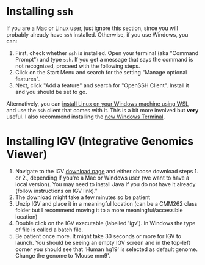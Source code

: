 # Installing `ssh`
If you are a Mac or Linux user, just ignore this section, since you will probably already have `ssh` installed. Otherwise, if you use Windows, you can:
1. First, check whether `ssh` is installed. Open your terminal (aka "Command Prompt") and type `ssh`. If you get a message that says the command is not recognized, proceed with the following steps.
2. Click on the Start Menu and search for the setting "Manage optional features".
3. Next, click "Add a feature" and search for "OpenSSH Client". Install it and you should be set to go.

Alternatively, you can [install Linux on your Windows machine using WSL](https://learn.microsoft.com/en-us/windows/wsl/install#install-wsl-command) and use the `ssh` client that comes with it. This is a bit more involved but **very** useful. I also recommend installing the [new Windows Terminal](https://learn.microsoft.com/en-us/windows/terminal/install).

# Installing IGV (Integrative Genomics Viewer)

1. Navigate to the IGV [download page](https://software.broadinstitute.org/software/igv/download) and either choose download steps 1. or 2., depending if you're a Mac or Windows user (we want to have a local version). You may need to install Java if you do not have it already (follow instructions on IGV link)."
2. The download might take a few minutes so be patient
3. Unzip IGV and place it in a meaningful location (can be a CMM262 class folder but I recommend moving it to a more meaningful/accessible location)
4. Double click on the IGV executable (labelled 'igv'). In Windows the type of file is called a batch file.
5. Be patient once more. It might take 30 seconds or more for IGV to launch. You should be seeing an empty IGV screen and in the top-left corner you should see that 'Human hg19' is selected as default genome. Change the genome to 'Mouse mm9'.
